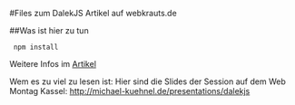 #Files zum DalekJS Artikel auf webkrauts.de

##Was ist hier zu tun

     npm install


Weitere Infos im [Artikel](http://webkrauts.de/artikel/2014/cross-browser-testing-mit-dalekjs)

Wem es zu viel zu lesen ist: Hier sind die Slides der Session auf dem Web Montag Kassel: <http://michael-kuehnel.de/presentations/dalekjs>

